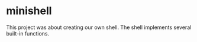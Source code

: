 # minishell

This project was about creating our own shell. The shell implements several built-in functions.
